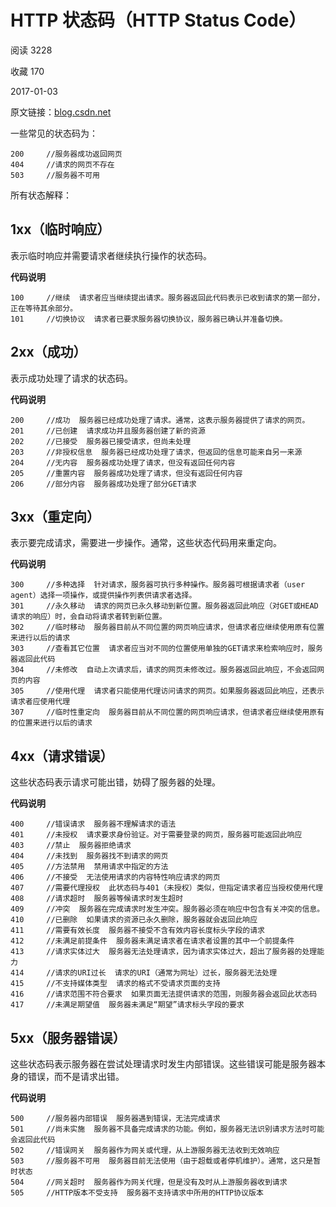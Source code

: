 # HTTP 状态码（HTTP Status Code）

阅读 3228

收藏 170

2017-01-03

原文链接：[blog.csdn.net](https://link.juejin.im/?target=http%3A%2F%2Fblog.csdn.net%2Fu014346301%2Farticle%2Fdetails%2F53995333)

一些常见的状态码为：

```
200     //服务器成功返回网页
404     //请求的网页不存在
503     //服务器不可用
```

所有状态解释：

## 1xx（临时响应）

表示临时响应并需要请求者继续执行操作的状态码。

**代码说明**

```
100     //继续  请求者应当继续提出请求。服务器返回此代码表示已收到请求的第一部分，正在等待其余部分。
101     //切换协议  请求者已要求服务器切换协议，服务器已确认并准备切换。
```

## 2xx（成功）

表示成功处理了请求的状态码。

**代码说明**

```
200     //成功  服务器已经成功处理了请求。通常，这表示服务器提供了请求的网页。
201     //已创建  请求成功并且服务器创建了新的资源
202     //已接受  服务器已接受请求，但尚未处理
203     //非授权信息  服务器已经成功处理了请求，但返回的信息可能来自另一来源
204     //无内容  服务器成功处理了请求，但没有返回任何内容
205     //重置内容  服务器成功处理了请求，但没有返回任何内容
206     //部分内容  服务器成功处理了部分GET请求
```

## 3xx（重定向）

表示要完成请求，需要进一步操作。通常，这些状态代码用来重定向。

**代码说明**

```
300     //多种选择  针对请求，服务器可执行多种操作。服务器可根据请求者（user agent）选择一项操作，或提供操作列表供请求者选择。
301     //永久移动  请求的网页已永久移动到新位置。服务器返回此响应（对GET或HEAD请求的响应）时，会自动将请求者转到新位置。
302     //临时移动  服务器目前从不同位置的网页响应请求，但请求者应继续使用原有位置来进行以后的请求
303     //查看其它位置  请求者应当对不同的位置使用单独的GET请求来检索响应时，服务器返回此代码
304     //未修改  自动上次请求后，请求的网页未修改过。服务器返回此响应，不会返回网页的内容
305     //使用代理  请求者只能使用代理访问请求的网页。如果服务器返回此响应，还表示请求者应使用代理
307     //临时性重定向  服务器目前从不同位置的网页响应请求，但请求者应继续使用原有的位置来进行以后的请求
```

## 4xx（请求错误）

这些状态码表示请求可能出错，妨碍了服务器的处理。

**代码说明**

```
400     //错误请求  服务器不理解请求的语法
401     //未授权  请求要求身份验证。对于需要登录的网页，服务器可能返回此响应
403     //禁止  服务器拒绝请求
404     //未找到  服务器找不到请求的网页
405     //方法禁用  禁用请求中指定的方法
406     //不接受  无法使用请求的内容特性响应请求的网页
407     //需要代理授权  此状态码与401（未授权）类似，但指定请求者应当授权使用代理
408     //请求超时  服务器等候请求时发生超时
409     //冲突  服务器在完成请求时发生冲突。服务器必须在响应中包含有关冲突的信息。
410     //已删除  如果请求的资源已永久删除，服务器就会返回此响应
411     //需要有效长度  服务器不接受不含有效内容长度标头字段的请求
412     //未满足前提条件  服务器未满足请求者在请求者设置的其中一个前提条件
413     //请求实体过大  服务器无法处理请求，因为请求实体过大，超出了服务器的处理能力
414     //请求的URI过长  请求的URI（通常为网址）过长，服务器无法处理
415     //不支持媒体类型  请求的格式不受请求页面的支持
416     //请求范围不符合要求  如果页面无法提供请求的范围，则服务器会返回此状态码
417     //未满足期望值  服务器未满足“期望”请求标头字段的要求
```

## 5xx（服务器错误）

这些状态码表示服务器在尝试处理请求时发生内部错误。这些错误可能是服务器本身的错误，而不是请求出错。

**代码说明**

```
500     //服务器内部错误  服务器遇到错误，无法完成请求
501     //尚未实施  服务器不具备完成请求的功能。例如，服务器无法识别请求方法时可能会返回此代码
502     //错误网关  服务器作为网关或代理，从上游服务器无法收到无效响应
503     //服务器不可用  服务器目前无法使用（由于超载或者停机维护）。通常，这只是暂时状态
504     //网关超时  服务器作为网关代理，但是没有及时从上游服务器收到请求
505     //HTTP版本不受支持  服务器不支持请求中所用的HTTP协议版本
```